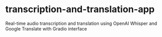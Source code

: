 # transcription-and-translation-app
Real-time audio transcription and translation using OpenAI Whisper and Google Translate with Gradio interface
